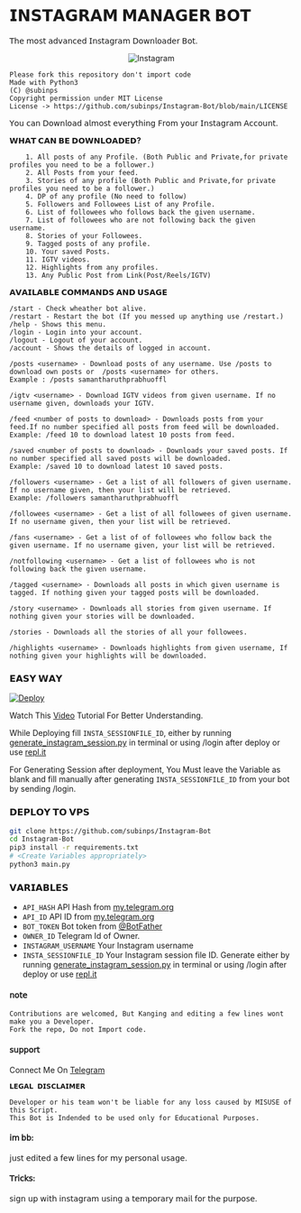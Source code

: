 # 𝗜𝗡𝗦𝗧𝗔𝗚𝗥𝗔𝗠 𝗠𝗔𝗡𝗔𝗚𝗘𝗥 𝗕𝗢𝗧
𝖳𝗁𝖾 𝗆𝗈𝗌𝗍 𝖺𝖽𝗏𝖺𝗇𝖼𝖾𝖽 𝖨𝗇𝗌𝗍𝖺𝗀𝗋𝖺𝗆 𝖣𝗈𝗐𝗇𝗅𝗈𝖺𝖽𝖾𝗋 𝖡𝗈𝗍.

<p align="center">
  <img src="https://telegra.ph/file/4ef2cfe21ea9b8461a7d4.jpg" alt="Instagram"/>
</p>

```
Please fork this repository don't import code
Made with Python3
(C) @subinps
Copyright permission under MIT License
License -> https://github.com/subinps/Instagram-Bot/blob/main/LICENSE
```
𝖸𝗈𝗎 𝖼𝖺𝗇 𝖣𝗈𝗐𝗇𝗅𝗈𝖺𝖽 𝖺𝗅𝗆𝗈𝗌𝗍 𝖾𝗏𝖾𝗋𝗒𝗍𝗁𝗂𝗇𝗀  𝖥𝗋𝗈𝗆 𝗒𝗈𝗎𝗋 𝖨𝗇𝗌𝗍𝖺𝗀𝗋𝖺𝗆 𝖠𝖼𝖼𝗈𝗎𝗇𝗍.

**𝗪𝗛𝗔𝗧 𝗖𝗔𝗡 𝗕𝗘 𝗗𝗢𝗪𝗡𝗟𝗢𝗔𝗗𝗘𝗗?**
```
    1. All posts of any Profile. (Both Public and Private,for private profiles you need to be a follower.)
    2. All Posts from your feed.
    3. Stories of any profile (Both Public and Private,for private profiles you need to be a follower.)
    4. DP of any profile (No need to follow)
    5. Followers and Followees List of any Profile.
    6. List of followees who follows back the given username.
    7. List of followees who are not following back the given username.
    8. Stories of your Followees.
    9. Tagged posts of any profile.
    10. Your saved Posts.
    11. IGTV videos.
    12. Highlights from any profiles.
    13. Any Public Post from Link(Post/Reels/IGTV)

```

**𝗔𝗩𝗔𝗜𝗟𝗔𝗕𝗟𝗘 𝗖𝗢𝗠𝗠𝗔𝗡𝗗𝗦 𝗔𝗡𝗗 𝗨𝗦𝗔𝗚𝗘**
```
/start - Check wheather bot alive.
/restart - Restart the bot (If you messed up anything use /restart.)
/help - Shows this menu.
/login - Login into your account.
/logout - Logout of your account.
/account - Shows the details of logged in account.

/posts <username> - Download posts of any username. Use /posts to download own posts or  /posts <username> for others.
Example : /posts samantharuthprabhuoffl

/igtv <username> - Download IGTV videos from given username. If no username given, downloads your IGTV.

/feed <number of posts to download> - Downloads posts from your feed.If no number specified all posts from feed will be downloaded.
Example: /feed 10 to download latest 10 posts from feed.

/saved <number of posts to download> - Downloads your saved posts. If no number specified all saved posts will be downloaded.
Example: /saved 10 to download latest 10 saved posts.

/followers <username> - Get a list of all followers of given username. If no username given, then your list will be retrieved.
Example: /followers samantharuthprabhuoffl

/followees <username> - Get a list of all followees of given username. If no username given, then your list will be retrieved.

/fans <username> - Get a list of of followees who follow back the given username. If no username given, your list will be retrieved.

/notfollowing <username> - Get a list of followees who is not following back the given username.

/tagged <username> - Downloads all posts in which given username is tagged. If nothing given your tagged posts will be downloaded.

/story <username> - Downloads all stories from given username. If nothing given your stories will be downloaded.

/stories - Downloads all the stories of all your followees.

/highlights <username> - Downloads highlights from given username, If nothing given your highlights will be downloaded.

```

### 𝗘𝗔𝗦𝗬 𝗪𝗔𝗬
[![Deploy](https://www.herokucdn.com/deploy/button.svg)](https://heroku.com/deploy?template=https://github.com/im-bb/InstaSave-Bot)

Watch This [Video](https://youtu.be/aVkmoVPSOYI) Tutorial For Better Understanding.

While Deploying fill `INSTA_SESSIONFILE_ID`, either by running [generate_instagram_session.py](https://github.com/subinps/Instagram-Bot/blob/main/generate_instagram_session.py]) in terminal or using /login after deploy or use [repl.it](https://replit.com/@subinps/generateInstagramSession)

For Generating Session after deployment, You Must leave the Variable as blank and fill manually after generating `INSTA_SESSIONFILE_ID` from your bot by sending /login.


### 𝗗𝗘𝗣𝗟𝗢𝗬 𝗧𝗢 𝗩𝗣𝗦

```sh
git clone https://github.com/subinps/Instagram-Bot
cd Instagram-Bot
pip3 install -r requirements.txt
# <Create Variables appropriately>
python3 main.py
```

### 𝗩𝗔𝗥𝗜𝗔𝗕𝗟𝗘𝗦

* `API_HASH` API Hash from [my.telegram.org](https://my.telegram.org/)
* `API_ID` API ID from [my.telegram.org](https://my.telegram.org/)
* `BOT_TOKEN` Bot token from [@BotFather](https://telegram.dog/BotFather)
* `OWNER_ID` Telegram Id of Owner.
* `INSTAGRAM_USERNAME` Your Instagram username
* `INSTA_SESSIONFILE_ID` Your Instagram session file ID. Generate either by running [generate_instagram_session.py](https://github.com/subinps/Instagram-Bot/blob/main/generate_instagram_session.py]) in terminal or using /login after deploy or use [repl.it](https://replit.com/@subinps/generateInstagramSession)


#### 𝗇𝗈𝗍𝖾

```
Contributions are welcomed, But Kanging and editing a few lines wont make you a Developer.
Fork the repo, Do not Import code.

```

#### 𝗌𝗎𝗉𝗉𝗈𝗋𝗍 

Connect Me On [Telegram](https://telegram.dog/subinps_bot)


```
𝗟𝗘𝗚𝗔𝗟 𝗗𝗜𝗦𝗖𝗟𝗔𝗜𝗠𝗘𝗥

Developer or his team won't be liable for any loss caused by MISUSE of this Script.
This Bot is Indended to be used only for Educational Purposes.

```
#### 𝗂𝗆 𝖻𝖻:
𝗃𝗎𝗌𝗍 𝖾𝖽𝗂𝗍𝖾𝖽 𝖺 𝖿𝖾𝗐 𝗅𝗂𝗇𝖾𝗌 𝖿𝗈𝗋 𝗆𝗒 𝗉𝖾𝗋𝗌𝗈𝗇𝖺𝗅 𝗎𝗌𝖺𝗀𝖾.
#### 𝖳𝗋𝗂𝖼𝗄𝗌:
𝗌𝗂𝗀𝗇 𝗎𝗉 𝗐𝗂𝗍𝗁 𝗂𝗇𝗌𝗍𝖺𝗀𝗋𝖺𝗆 𝗎𝗌𝗂𝗇𝗀 𝖺 𝗍𝖾𝗆𝗉𝗈𝗋𝖺𝗋𝗒 𝗆𝖺𝗂𝗅 𝖿𝗈𝗋 𝗍𝗁𝖾 𝗉𝗎𝗋𝗉𝗈𝗌𝖾.

